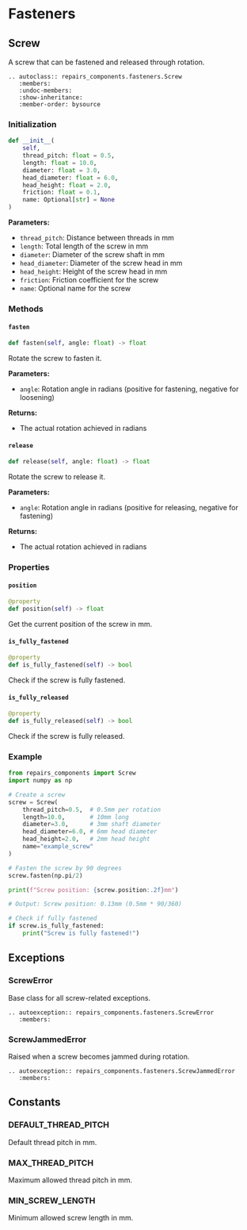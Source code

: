 # Fasteners

## Screw

A screw that can be fastened and released through rotation.

```{eval-rst}
.. autoclass:: repairs_components.fasteners.Screw
   :members:
   :undoc-members:
   :show-inheritance:
   :member-order: bysource
```

### Initialization

```python
def __init__(
    self,
    thread_pitch: float = 0.5,
    length: float = 10.0,
    diameter: float = 3.0,
    head_diameter: float = 6.0,
    head_height: float = 2.0,
    friction: float = 0.1,
    name: Optional[str] = None
)
```

**Parameters:**
- `thread_pitch`: Distance between threads in mm
- `length`: Total length of the screw in mm
- `diameter`: Diameter of the screw shaft in mm
- `head_diameter`: Diameter of the screw head in mm
- `head_height`: Height of the screw head in mm
- `friction`: Friction coefficient for the screw
- `name`: Optional name for the screw

### Methods

#### `fasten`

```python
def fasten(self, angle: float) -> float
```

Rotate the screw to fasten it.

**Parameters:**
- `angle`: Rotation angle in radians (positive for fastening, negative for loosening)

**Returns:**
- The actual rotation achieved in radians

#### `release`

```python
def release(self, angle: float) -> float
```

Rotate the screw to release it.

**Parameters:**
- `angle`: Rotation angle in radians (positive for releasing, negative for fastening)

**Returns:**
- The actual rotation achieved in radians

### Properties

#### `position`

```python
@property
def position(self) -> float
```

Get the current position of the screw in mm.

#### `is_fully_fastened`

```python
@property
def is_fully_fastened(self) -> bool
```

Check if the screw is fully fastened.

#### `is_fully_released`

```python
@property
def is_fully_released(self) -> bool
```

Check if the screw is fully released.

### Example

```python
from repairs_components import Screw
import numpy as np

# Create a screw
screw = Screw(
    thread_pitch=0.5,  # 0.5mm per rotation
    length=10.0,       # 10mm long
    diameter=3.0,      # 3mm shaft diameter
    head_diameter=6.0, # 6mm head diameter
    head_height=2.0,   # 2mm head height
    name="example_screw"
)

# Fasten the screw by 90 degrees
screw.fasten(np.pi/2)

print(f"Screw position: {screw.position:.2f}mm")

# Output: Screw position: 0.13mm (0.5mm * 90/360)

# Check if fully fastened
if screw.is_fully_fastened:
    print("Screw is fully fastened!")
```

## Exceptions

### ScrewError

Base class for all screw-related exceptions.

```{eval-rst}
.. autoexception:: repairs_components.fasteners.ScrewError
   :members:
```

### ScrewJammedError

Raised when a screw becomes jammed during rotation.

```{eval-rst}
.. autoexception:: repairs_components.fasteners.ScrewJammedError
   :members:
```

## Constants

### DEFAULT_THREAD_PITCH

Default thread pitch in mm.

### MAX_THREAD_PITCH

Maximum allowed thread pitch in mm.

### MIN_SCREW_LENGTH

Minimum allowed screw length in mm.

